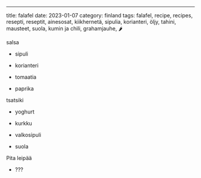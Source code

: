 ---
title: falafel
date: 2023-01-07
category: finland
tags: falafel, recipe, recipes, resepti, reseptit, ainesosat, kiikhernetä, sipulia, korianteri, öljy, tahini, mausteet, suola, kumin ja chili, grahamjauhe, 🌶️

salsa

- sipuli

- korianteri

- tomaatia

- paprika

tsatsiki

- yoghurt

- kurkku

- valkosipuli

- suola

Pita leipää

- ???
